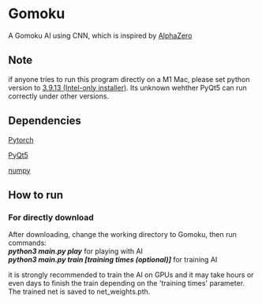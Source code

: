 # Gomoku
A Gomoku AI using CNN, which is inspired by [AlphaZero](https://www.deepmind.com/blog/alphazero-shedding-new-light-on-chess-shogi-and-go) 

## Note
if anyone tries to run this program directly on a M1 Mac, please set python version to [3.9.13 (Intel-only installer)](https://www.python.org/downloads/macos/). Its unknown wehther PyQt5 can run correctly under other versions.

## Dependencies
[Pytorch](https://pytorch.org)

[PyQt5](https://pypi.org/project/PyQt5/)

[numpy](https://numpy.org)

## How to run

### For directly download 
After downloading, change the working directory to Gomoku, then run commands:  
***python3 main.py play***   for playing with AI  
***python3 main.py train [training times (optional)]***   for training AI

it is strongly recommended to train the AI on GPUs and it may take hours or even days to finish the train depending on the 'training times' parameter.
The trained net is saved to net_weights.pth.

